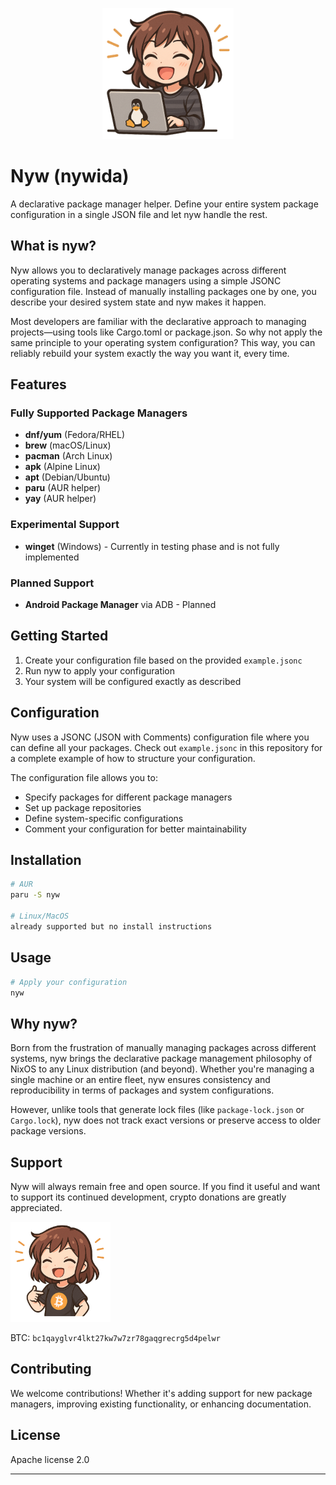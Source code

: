 <p align="center">
<img src="https://github.com/0drng/nyw/blob/main/static/pictures/Logo.png" alt="nyw-logo" width="210" />
</p>

# Nyw (nywida)

A declarative package manager helper. Define your entire system package configuration in a single JSON file and let nyw handle the rest.

## What is nyw?

Nyw allows you to declaratively manage packages across different operating systems and package managers using a simple JSONC configuration file. Instead of manually installing packages one by one, you describe your desired system state and nyw makes it happen.

Most developers are familiar with the declarative approach to managing projects—using tools like Cargo.toml or package.json. So why not apply the same principle to your operating system configuration? This way, you can reliably rebuild your system exactly the way you want it, every time.

## Features

### Fully Supported Package Managers
- **dnf/yum** (Fedora/RHEL)
- **brew** (macOS/Linux)
- **pacman** (Arch Linux)
- **apk** (Alpine Linux)
- **apt** (Debian/Ubuntu)
- **paru** (AUR helper)
- **yay** (AUR helper)

### Experimental Support
- **winget** (Windows) - Currently in testing phase and is not fully implemented

### Planned Support
- **Android Package Manager** via ADB - Planned



## Getting Started

1. Create your configuration file based on the provided `example.jsonc`
2. Run nyw to apply your configuration
3. Your system will be configured exactly as described

## Configuration

Nyw uses a JSONC (JSON with Comments) configuration file where you can define all your packages. Check out `example.jsonc` in this repository for a complete example of how to structure your configuration.

The configuration file allows you to:
- Specify packages for different package managers
- Set up package repositories
- Define system-specific configurations
- Comment your configuration for better maintainability

## Installation

```bash
# AUR
paru -S nyw

# Linux/MacOS
already supported but no install instructions
```

## Usage

```bash
# Apply your configuration
nyw
```

## Why nyw?

Born from the frustration of manually managing packages across different systems, nyw brings the declarative package management philosophy of NixOS to any Linux distribution (and beyond). Whether you're managing a single machine or an entire fleet, nyw ensures consistency and reproducibility in terms of packages and system configurations.

However, unlike tools that generate lock files (like `package-lock.json` or `Cargo.lock`), nyw does not track exact versions or preserve access to older package versions.

## Support

Nyw will always remain free and open source. If you find it useful and want to support its continued development, crypto donations are greatly appreciated.

<img src="https://github.com/0drng/nyw/blob/main/static/pictures/Support.png" alt="nyw-support-logo" width="160" />

BTC: `bc1qayglvr4lkt27kw7w7zr78gaqgrecrg5d4pelwr`

## Contributing

We welcome contributions! Whether it's adding support for new package managers, improving existing functionality, or enhancing documentation.

## License

Apache license 2.0

---

